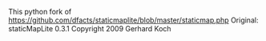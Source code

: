 This python fork of https://github.com/dfacts/staticmaplite/blob/master/staticmap.php
Original: staticMapLite 0.3.1 Copyright 2009 Gerhard Koch